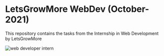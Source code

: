 # LetsGrowMore WebDev (October-2021)
This repository contains the tasks from the Internship in Web Development by LetsGrowMore


![web developer intern](https://user-images.githubusercontent.com/73244900/136392743-45a68d38-a57e-4f8d-8d96-c497930c919b.png)
